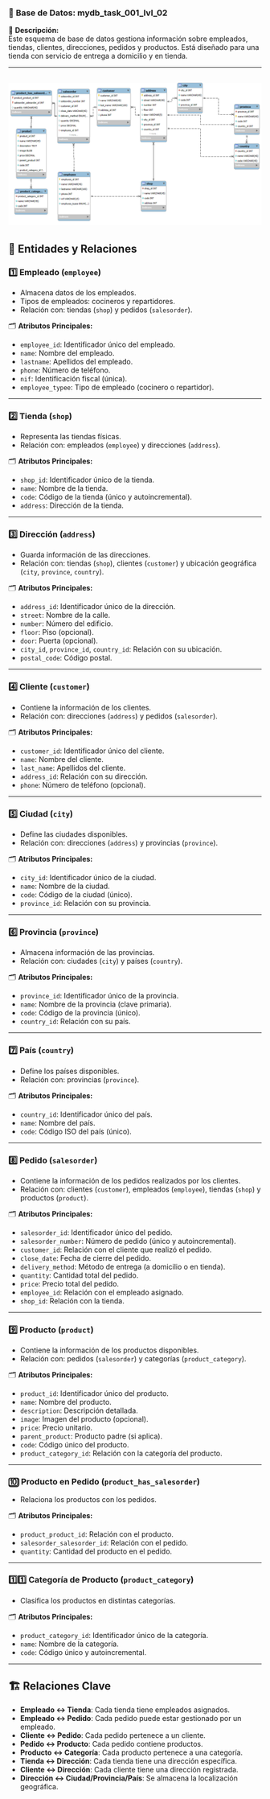### 📌 **Base de Datos: mydb_task_001_lvl_02**  

📍 **Descripción:**  
Este esquema de base de datos gestiona información sobre empleados, tiendas, clientes, direcciones, pedidos y productos. Está diseñado para una tienda con servicio de entrega a domicilio y en tienda.

---
![Alt Text](Task_01_level_02.png)
---

## 🔹 **Entidades y Relaciones**

### **1️⃣ Empleado (`employee`)**
- Almacena datos de los empleados.
- Tipos de empleados: cocineros y repartidores.
- Relación con: tiendas (`shop`) y pedidos (`salesorder`).

🗂 **Atributos Principales:**  
- `employee_id`: Identificador único del empleado.  
- `name`: Nombre del empleado.  
- `lastname`: Apellidos del empleado.  
- `phone`: Número de teléfono.  
- `nif`: Identificación fiscal (única).  
- `employee_typee`: Tipo de empleado (cocinero o repartidor).  

---

### **2️⃣ Tienda (`shop`)**
- Representa las tiendas físicas.  
- Relación con: empleados (`employee`) y direcciones (`address`).  

🗂 **Atributos Principales:**  
- `shop_id`: Identificador único de la tienda.  
- `name`: Nombre de la tienda.  
- `code`: Código de la tienda (único y autoincremental).  
- `address`: Dirección de la tienda.  

---

### **3️⃣ Dirección (`address`)**
- Guarda información de las direcciones.  
- Relación con: tiendas (`shop`), clientes (`customer`) y ubicación geográfica (`city`, `province`, `country`).  

🗂 **Atributos Principales:**  
- `address_id`: Identificador único de la dirección.  
- `street`: Nombre de la calle.  
- `number`: Número del edificio.  
- `floor`: Piso (opcional).  
- `door`: Puerta (opcional).  
- `city_id`, `province_id`, `country_id`: Relación con su ubicación.  
- `postal_code`: Código postal.  

---

### **4️⃣ Cliente (`customer`)**
- Contiene la información de los clientes.  
- Relación con: direcciones (`address`) y pedidos (`salesorder`).  

🗂 **Atributos Principales:**  
- `customer_id`: Identificador único del cliente.  
- `name`: Nombre del cliente.  
- `last_name`: Apellidos del cliente.  
- `address_id`: Relación con su dirección.  
- `phone`: Número de teléfono (opcional).  

---

### **5️⃣ Ciudad (`city`)**
- Define las ciudades disponibles.  
- Relación con: direcciones (`address`) y provincias (`province`).  

🗂 **Atributos Principales:**  
- `city_id`: Identificador único de la ciudad.  
- `name`: Nombre de la ciudad.  
- `code`: Código de la ciudad (único).  
- `province_id`: Relación con su provincia.  

---

### **6️⃣ Provincia (`province`)**
- Almacena información de las provincias.  
- Relación con: ciudades (`city`) y países (`country`).  

🗂 **Atributos Principales:**  
- `province_id`: Identificador único de la provincia.  
- `name`: Nombre de la provincia (clave primaria).  
- `code`: Código de la provincia (único).  
- `country_id`: Relación con su país.  

---

### **7️⃣ País (`country`)**
- Define los países disponibles.  
- Relación con: provincias (`province`).  

🗂 **Atributos Principales:**  
- `country_id`: Identificador único del país.  
- `name`: Nombre del país.  
- `code`: Código ISO del país (único).  

---

### **8️⃣ Pedido (`salesorder`)**
- Contiene la información de los pedidos realizados por los clientes.  
- Relación con: clientes (`customer`), empleados (`employee`), tiendas (`shop`) y productos (`product`).  

🗂 **Atributos Principales:**  
- `salesorder_id`: Identificador único del pedido.  
- `salesorder_number`: Número de pedido (único y autoincremental).  
- `customer_id`: Relación con el cliente que realizó el pedido.  
- `close_date`: Fecha de cierre del pedido.  
- `delivery_method`: Método de entrega (a domicilio o en tienda).  
- `quantity`: Cantidad total del pedido.  
- `price`: Precio total del pedido.  
- `employee_id`: Relación con el empleado asignado.  
- `shop_id`: Relación con la tienda.  

---

### **9️⃣ Producto (`product`)**
- Contiene la información de los productos disponibles.  
- Relación con: pedidos (`salesorder`) y categorías (`product_category`).  

🗂 **Atributos Principales:**  
- `product_id`: Identificador único del producto.  
- `name`: Nombre del producto.  
- `description`: Descripción detallada.  
- `image`: Imagen del producto (opcional).  
- `price`: Precio unitario.  
- `parent_product`: Producto padre (si aplica).  
- `code`: Código único del producto.  
- `product_category_id`: Relación con la categoría del producto.  

---

### **🔟 Producto en Pedido (`product_has_salesorder`)**
- Relaciona los productos con los pedidos.  

🗂 **Atributos Principales:**  
- `product_product_id`: Relación con el producto.  
- `salesorder_salesorder_id`: Relación con el pedido.  
- `quantity`: Cantidad del producto en el pedido.  

---

### **1️⃣1️⃣ Categoría de Producto (`product_category`)**
- Clasifica los productos en distintas categorías.  

🗂 **Atributos Principales:**  
- `product_category_id`: Identificador único de la categoría.  
- `name`: Nombre de la categoría.  
- `code`: Código único y autoincremental.  

---

## 🏗 **Relaciones Clave**
- **Empleado ↔ Tienda**: Cada tienda tiene empleados asignados.  
- **Empleado ↔ Pedido**: Cada pedido puede estar gestionado por un empleado.  
- **Cliente ↔ Pedido**: Cada pedido pertenece a un cliente.  
- **Pedido ↔ Producto**: Cada pedido contiene productos.  
- **Producto ↔ Categoría**: Cada producto pertenece a una categoría.  
- **Tienda ↔ Dirección**: Cada tienda tiene una dirección específica.  
- **Cliente ↔ Dirección**: Cada cliente tiene una dirección registrada.  
- **Dirección ↔ Ciudad/Provincia/País**: Se almacena la localización geográfica.  
